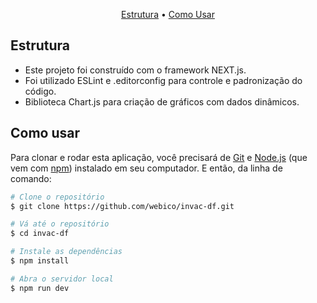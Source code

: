<p align="center">
  <a href="#key-features">Estrutura</a> •
  <a href="#how-to-use">Como Usar</a>
</p>

## Estrutura

* Este projeto foi construído com o framework NEXT.js.
* Foi utilizado ESLint e .editorconfig para controle e padronização do código.
* Biblioteca Chart.js para criação de gráficos com dados dinâmicos.  


## Como usar

Para clonar e rodar esta aplicação, você precisará de [Git](https://git-scm.com) e [Node.js](https://nodejs.org/en/download/) (que vem com [npm](http://npmjs.com)) instalado em seu computador. E então, da linha de comando:


```bash
# Clone o repositório
$ git clone https://github.com/webico/invac-df.git

# Vá até o repositório
$ cd invac-df

# Instale as dependências
$ npm install

# Abra o servidor local
$ npm run dev
```

